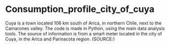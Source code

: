 # Consumption_profile_city_of_cuya

Cuya is a town located 106 km south of Arica, in northern Chile, next to the Camarones valley. The code is made in Python, using the main data analysis tools. The source of information is from a smart meter located in the city of Cuya, in the Arica and Parinacota region. (SOURCE:)



